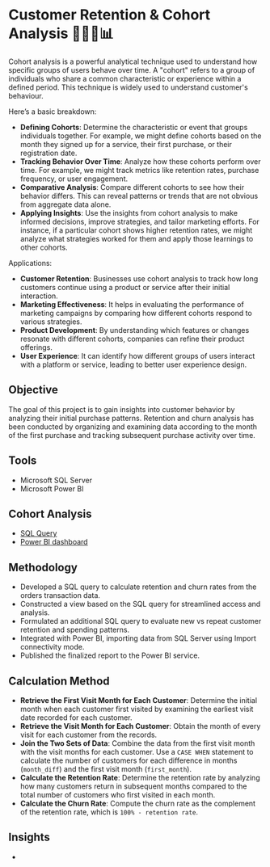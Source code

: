 # Customer Retention & Cohort Analysis 🛒👧👦📊

Cohort analysis is a powerful analytical technique used to understand how specific groups of users behave over time. A "cohort" refers to a group of individuals who share a common characteristic or experience within a defined period. This technique is widely used to understand customer's behaviour.

Here’s a basic breakdown:
* **Defining Cohorts**: Determine the characteristic or event that groups individuals together. For example, we might define cohorts based on the month they signed up for a service, their first purchase, or their registration date.
* **Tracking Behavior Over Time**: Analyze how these cohorts perform over time. For example, we might track metrics like retention rates, purchase frequency, or user engagement.
* **Comparative Analysis**: Compare different cohorts to see how their behavior differs. This can reveal patterns or trends that are not obvious from aggregate data alone.
* **Applying Insights**: Use the insights from cohort analysis to make informed decisions, improve strategies, and tailor marketing efforts. For instance, if a particular cohort shows higher retention rates, we might analyze what strategies worked for them and apply those learnings to other cohorts.

Applications:
* **Customer Retention**: Businesses use cohort analysis to track how long customers continue using a product or service after their initial interaction.
* **Marketing Effectiveness**: It helps in evaluating the performance of marketing campaigns by comparing how different cohorts respond to various strategies.
* **Product Development**: By understanding which features or changes resonate with different cohorts, companies can refine their product offerings.
* **User Experience**: It can identify how different groups of users interact with a platform or service, leading to better user experience design.

## Objective
The goal of this project is to gain insights into customer behavior by analyzing their initial purchase patterns. Retention and churn analysis has been conducted by organizing and examining data according to the month of the first purchase and tracking subsequent purchase activity over time.

## Tools
* Microsoft SQL Server
* Microsoft Power BI
  
## Cohort Analysis 
* [SQL Query]()
* [Power BI dashboard](https://app.powerbi.com/view?r=eyJrIjoiMDk5NTg3NzQtZDk3NS00ZjA5LTllNTEtM2NiNDUxZTYxYTU2IiwidCI6ImRmODY3OWNkLWE4MGUtNDVkOC05OWFjLWM4M2VkN2ZmOTVhMCJ9)

## Methodology
* Developed a SQL query to calculate retention and churn rates from the orders transaction data.
* Constructed a view based on the SQL query for streamlined access and analysis.
* Formulated an additional SQL query to evaluate new vs repeat customer retention and spending patterns.
* Integrated with Power BI, importing data from SQL Server using Import connectivity mode.
* Published the finalized report to the Power BI service.

## Calculation Method
* **Retrieve the First Visit Month for Each Customer**: Determine the initial month when each customer first visited by examining the earliest visit date recorded for each customer.
* **Retrieve the Visit Month for Each Customer**: Obtain the month of every visit for each customer from the records.
* **Join the Two Sets of Data**: Combine the data from the first visit month with the visit months for each customer. Use a `CASE WHEN` statement to calculate the number of customers for each difference in months (`month_diff`) and the first visit month (`first_month`).
* **Calculate the Retention Rate**: Determine the retention rate by analyzing how many customers return in subsequent months compared to the total number of customers who first visited in each month.
* **Calculate the Churn Rate**: Compute the churn rate as the complement of the retention rate, which is `100% - retention rate`.

## Insights
* 

